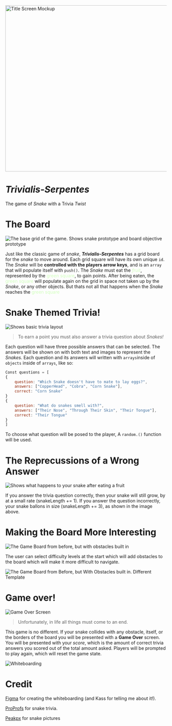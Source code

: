 <!-- ![Project Whiteboard Overview](./TitleScreenMockUp.PNG) -->
<img src ="TitleScreenMockUp.PNG" alt="Title Screen Mockup" width =520px/>
 
# ***Trivialis-Serpentes***
The game of *Snake* with a Trivia *Twist*

# The Board
![The base grid of the game. Shows snake prototype and board objective prototype](./BaseGrid.PNG)

Just like the classic game of *snake*, ***Trivialis-Serpentes*** has a grid board for the *snake* to move around. Each grid square will have its own unique `id`. The *Snake* will be **controlled with the players arrow keys**, and is an `array` that will populate itself with `push()`. The *Snake* must eat the <span style ="color:#D1FFBD">*fruit*</span>, represented by the <span style ="color:#D1FFBD">green square</span>, to gain points. After being eaten, the <span style ="color:#D1FFBD">green square</span> will populate again on the grid in space not taken up by the *Snake*, or any other objects. But thats not all that happens when the *Snake* reaches the <span style ="color:#D1FFBD">green square</span>

# Snake Themed Trivia!

![Shows basic trivia layout](./TriviaPopUp.PNG)

> To earn a point you must also answer a trivia question about *Snakes!*

 Each question will have three possible answers that can be selected. The answers will be shown on <cards> with both text and images to represent the *Snakes.* Each question and its answers will written with `arrays`inside of `objects` inside of `arrays`, like so:

```javascript
Const questions = [
{
    question: "Which Snake doesn't have to mate to lay eggs?",
    answers: ["CopperHead", "Cobra", "Corn Snake"],
    correct: "Corn Snake"
}
{
    question: "What do snakes smell with?",
    answers: ["Their Nose", "Through Their Skin", "Their Tongue"],
    correct: "Their Tongue"
}
]
```
To choose what question will be posed to the player, A `random.()` function will be used.

# The Reprecussions of a Wrong Answer

![Shows what happens to your snake after eating a fruit](./SnakeGrowthDemonstration.PNG)

If you answer the trivia question correctly, then your snake will still grow, by at a small rate (snakeLength += 1). If you answer the question incorrectly, your snake ballons in size (snakeLength += 3), as shown in the image above. 


# Making the Board More Interesting

![The Game Board from before, but with obstacles built in](./BoardWithObstacles.PNG)

The user can select difficulty levels at the start which will add obstacles to the board which will make it more difficult to navigate. 

![The Game Board from Before, but With Obstacles built in. Different Template](./BoardWithObstaclesTemplate1.PNG)

# Game over!

![Game Over Screen](./updatedGameOver.PNG)

> Unfortunately, in life all things must come to an end. 

This game is no different. If your snake collides with any obstacle, itself, or the borders of the board you will be presented with a **Game Over** screen. You will be presented with your *score*, which is the amount of correct trivia answers you scored out of the total amount asked. Players will be prompted to play again, which will reset the game state.

![Whiteboarding](./ProjectOverview.PNG)

# Credit


[Figma](https://figma.com) for creating the whiteboarding (and Kass for telling me about it!).

[ProProfs](https://www.proprofs.com/quiz-school/quizshow.php?title=hard-snake-quiz&q=7) for snake trivia.

[Peakpx](https://www.peakpx.com) for snake pictures

